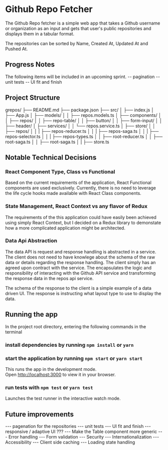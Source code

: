 # Github Repo Fetcher

The Github Repo fetcher is a simple web app that takes a Github username or organization as an input and gets that user's public repositories and displays them in a tabular format.

The repositories can be sorted by Name, Created At, Updated At and Pushed At.

## Progress Notes

The following items will be included in an upcoming sprint.
-- pagination
-- unit tests
-- UI fit and finish

## Project Structure

grepos/
├── README.md
├── package.json
├── src/
│   ├── index.js
│   ├── App.js
│   ├── models/
│   │   ├── repos.models.ts
│   ├── components/
│   │   ├── repos/
│   │   ├── repo-table/
│   │   ├── button/
│   │   ├── form-input/
│   │   ├── header/
│   ├── services/
│   │   └── repos.service.ts
│   ├── store/
│   │   ├── repos/
│   │   |   ├── repos-reducer.ts
│   │   |   ├── repos-saga.ts
│   │   |   ├── repos-selector.ts
│   │   |   ├── repos-types.ts
│   │   ├── root-reducer.ts
│   │   ├── root-saga.ts
│   │   ├── root-saga.ts
│   |   ├── store.ts

## Notable Technical Decisions

### React Component Type, Class vs Functional

Based on the current requirements of the application, React Functional components are used exclusively. Currently, there is no need to leverage the life cycle hooks made available with React Class components.

### State Management, React Context vs any flavor of Redux

The requirements of the this application could have easily been achieved using simply React Context, but I decided on a Redux library to demonstate how a more complicated application might be architected.

### Data Api Abstraction

The data API is request and response handling is abstracted in a service. The client does not need to have knowlege about the schema of the raw data or details regarding the response handling. The client simply has an agreed upon contract with the service. The encapsulates the logic and responsibility of interacting with the Github API service and transforming the response data in the repos api service.

The schema of the response to the client is a simple example of a data driven UI. The response is instructing what layout type to use to display the data.

## Running the app

In the project root directory, entering the following commands in the terminal

### install dependencies by running `npm install` or `yarn` 

### start the application by running `npm start` or `yarn start`

This runs the app in the development mode.\
Open [http://localhost:3000](http://localhost:3000) to view it in your browser.


### run tests with `npm test` or `yarn test`
Launches the test runner in the interactive watch mode.

## Future improvements

--- pagenation for the repositories
--- unit tests
--- UI fit and finish
--- responsive / adaptive UI ???
--- Make the Table component more generic
--- Error handling
--- Form validation
--- Security
--- Internationalization
--- Accessibility
--- Client side caching
--- Loading state handling
